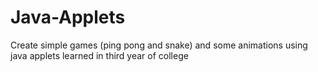 # Java-Applets
Create simple games (ping pong and snake) and some animations using java applets learned in third year of college
